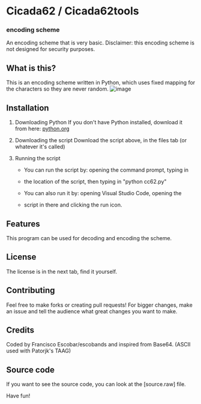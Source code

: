 # Cicada62 / Cicada62tools
### encoding scheme
An encoding scheme that is very basic.
Disclaimer: this encoding scheme is not designed for security purposes.

## What is this?
This is an encoding scheme written in Python, which uses fixed mapping for the characters
so they are never random.
![image](https://github.com/user-attachments/assets/ed2c6db3-335b-4a19-aad8-28cc9f50521d)


## Installation
1. Downloading Python
     If you don't have Python installed, download it from here: [python.org](https://www.python.org/downloads/)

2. Downloading the script
     Download the script above, in the files tab (or whatever it's called)

3. Running the script
     * You can run the script by: opening the command prompt, typing in
     * the location of the script, then typing in "python cc62.py"
  
     * You can also run it by: opening Visual Studio Code, opening the
     * script in there and clicking the run icon.

## Features
This program can be used for decoding and encoding the scheme.

## License
The license is in the next tab, find it yourself.

## Contributing
Feel free to make forks or creating pull requests! For bigger changes, make an issue
and tell the audience what great changes you want to make.

## Credits
Coded by Francisco Escobar/escobands and inspired from Base64. (ASCII used with Patorjk's TAAG)

## Source code
If you want to see the source code, you can look at the [source.raw] file.

Have fun!
